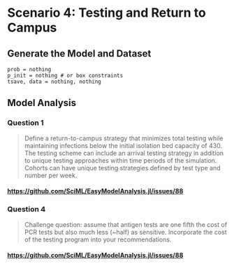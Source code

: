 # Scenario 4: Testing and Return to Campus

## Generate the Model and Dataset

```@example scenario4
prob = nothing
p_init = nothing # or box constraints
tsave, data = nothing, nothing
```

## Model Analysis

### Question 1

> Define a return-to-campus strategy that minimizes total testing while maintaining infections below the initial isolation bed capacity of 430. The testing scheme can include an arrival testing strategy in addition to unique testing approaches within time periods of the simulation. Cohorts can have unique testing strategies defined by test type and number per week.

#### https://github.com/SciML/EasyModelAnalysis.jl/issues/88

### Question 4

> Challenge question: assume that antigen tests are one fifth the cost of PCR tests but also much less (~half) as sensitive. Incorporate the cost of the testing program into your recommendations.

#### https://github.com/SciML/EasyModelAnalysis.jl/issues/88
